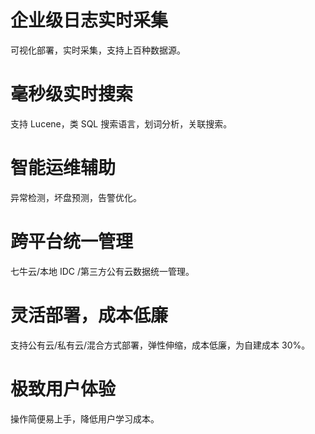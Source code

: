 # **企业级日志实时采集**

可视化部署，实时采集，支持上百种数据源。

# **毫秒级实时搜索**

支持 Lucene，类 SQL 搜索语言，划词分析，关联搜索。

# **智能运维辅助**

异常检测，坏盘预测，告警优化。

# **跨平台统一管理**

七牛云/本地 IDC /第三方公有云数据统一管理。

# **灵活部署，成本低廉**

支持公有云/私有云/混合方式部署，弹性伸缩，成本低廉，为自建成本 30%。

# **极致用户体验**

操作简便易上手，降低用户学习成本。